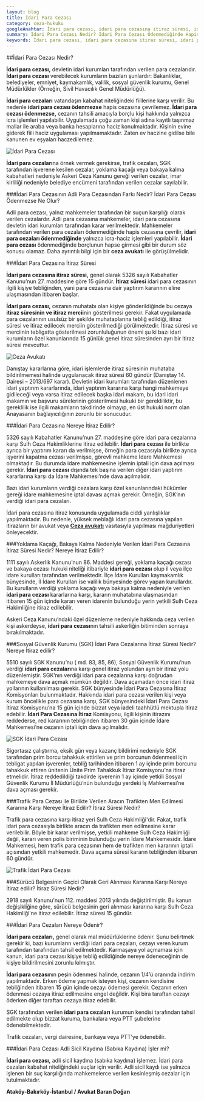 ```yaml
---
layout: blog
title: İdari Para Cezası
category: ceza-hukuku
googleAnahtar: İdari para cezası, idari para cezasına itiraz süresi, idari para cezası nereye ödenir, idari para cezası ödenmezse ne olur, Ceza avukatı, bakırköy ataköy avukat
summary: İdari Para Cezası Nedir? İdari Para Cezası Ödenmediğinde Hapis Cezasına Çevrilir mi? İdari Para Cezası İtiraz Süresi, İdari Para Cezasına Nereye İtiraz Edilir,Yetkili Mahkeme? İdari Para Cezası Nereye Ödenir? Bakaya ve Yoklama kaçağı idari Para Cezası
keywords: İdari para cezası, idari para cezasına itiraz süresi, idari para cezası nereye ödenir, idari para cezası ödenmezse ne olur, idari para cezasına itiraz yetkili mahkeme, Ceza avukatı, ağır ceza avukatı, bakırköy avukat, istanbul avukat, ataköy avukat
---
```


##İdari Para Cezası Nedir?


**İdari para cezası,** devletin idari kurumları tarafından verilen para cezalarıdır. **İdari para cezası** verebilecek kurumların bazıları şunlardır: Bakanlıklar, belediyeler, emniyet, kaymakamlık, valilik, sosyal güvenlik kurumu, Genel Müdürlükler (Örneğin, Sivil Havacılık Genel Müdürlüğü).

**İdari para cezaları** vatandaşın kabahat niteliğindeki fiillerine karşı verilir. Bu nedenle **idari para cezası ödenmezse** hapis cezasına çevrilemez. **İdari para cezası ödenmezse,** cezanın tahsili amacıyla borçlu kişi hakkında yalnızca icra işlemleri yapılabilir. Uygulamada çoğu zaman kişi adına kayıtlı taşınmaz mallar ile araba veya banka hesaplarına haciz konulmaktadır. Kişinin evine giderek fiili haciz uygulaması yapılmamaktadır. Zaten ev haczine gidilse bile kanunen ev eşyaları haczedilemez.

![İdari Para Cezası](https://camo.githubusercontent.com/38c248661240813e39c1adc7c5f8ff4b3461ed65/687474703a2f2f692e68697a6c69726573696d2e636f6d2f356b505736442e6a7067 "İdari Para Cezası")

**İdari para cezaları**na örnek vermek gerekirse, trafik cezaları, SGK tarafından işverene kesilen cezalar, yoklama kaçağı veya bakaya kalma kabahatleri nedeniyle Askeri Ceza Kanunu gereği verilen cezalar, imar kirliliği nedeniyle belediye encümeni tarafından verilen cezalar sayılabilir.

###İdari Para Cezasının Adli Para Cezasından Farkı Nedir? İdari Para Cezası Ödenmezse Ne Olur?


Adli para cezası, yalnız mahkemeler tarafından bir suçun karşılığı olarak verilen cezalardır. Adli para cezasına mahkemeler, idari para cezasına devletin idari kurumları tarafından karar verilmektedir. Mahkemeler tarafından verilen para cezaları ödenmediğinde hapis cezasına çevrilir, **idari para cezaları ödenmediğinde** yalnızca icra-haciz işlemleri yapılabilir. **İdari para cezası** ödenmediğinde borçlunun hapse girmesi gibi bir durum söz konusu olamaz. Daha ayrıntılı bilgi için bir **ceza avukatı** ile görüşülmelidir.

###İdari Para Cezasına İtiraz Süresi 


**İdari para cezasına itiraz süresi,** genel olarak 5326 sayılı Kabahatler Kanunu’nun 27. maddesine göre 15 gündür. **İtiraz süresi** idari para cezasının ilgili kişiye tebliğinden, yani para cezasına dair yaptırım kararının eline ulaşmasından itibaren başlar. 

**İdari para cezası,** cezanın muhatabı olan kişiye gönderildiğinde bu cezaya **itiraz süresinin ve itiraz mercii**nin gösterilmesi gerekir. Fakat uygulamada para cezalarının usulsüz bir şekilde muhataplarına tebliğ edildiği, itiraz süresi ve itiraz edilecek merciin gösterilmediği görülmektedir. İtiraz süresi ve merciinin tebligatta gösterilmesi zorunluluğunun önemi şu ki bazı idari kurumların özel kanunlarında 15 günlük genel itiraz süresinden ayrı bir itiraz süresi mevcuttur. 

![Ceza Avukatı](https://camo.githubusercontent.com/53ed5125cbab76b91651b335bb712c24e48cf542/687474703a2f2f692e68697a6c69726573696d2e636f6d2f3750624e41722e6a7067 "Ceza Avukatı")

Danıştay kararlarına göre, idari işlemlerde itiraz süresinin muhataba bildirilmemesi halinde uygulanacak itiraz süresi 60 gündür (Danıştay 14. Dairesi – 2013/697 karar). Devletin idari kurumları tarafından düzenlenen idari yaptırım kararlarında, idari yaptırım kararına karşı hangi mahkemeye gidileceği veya varsa itiraz edilecek başka idari makam, bu idari idari makamın ve başvuru sürelerinin gösterilmesi hukuki bir gerekliliktir, bu gereklilik ise ilgili makamların takdirinde olmayıp, en üst hukuki norm olan Anayasanın bağlayıcılığının zorunlu bir sonucudur.

###İdari Para Cezasına Nereye İtiraz Edilir? 


5326 sayılı Kabahatler Kanunu’nun 27. maddesine göre idari para cezalarına karşı Sulh Ceza Hakimliklerine itiraz edilebilir.
**İdari para cezası** ile birlikte ayrıca bir yaptırım kararı da verilmişse, örneğin para cezasıyla birlikte ayrıca işyerini kapatma cezası verilmişse, görevli mahkeme İdare Mahkemesi olmaktadır. Bu durumda idare mahkemesine işlemin iptali için dava açılması gerekir. **İdari para cezası** dışında tek başına verilen diğer idari yaptırım kararlarına karşı da İdare Mahkemesi’nde dava açılmalıdır.

Bazı idari kurumların verdiği cezalara karşı özel kanunlarındaki hükümler gereği idare mahkemesine iptal davası açmak gerekir. Örneğin, SGK’nın verdiği idari para cezaları.

İdari para cezasına itiraz konusunda uygulamada ciddi yanlışlıklar yapılmaktadır. Bu nedenle, yüksek meblağlı idari para cezasına yapılan itirazların bir avukat veya [**Ceza avukatı**](http://barandogan.av.tr/blog/ceza-hukuku/ceza-avukatinin-islevi.html) vasıtasıyla yapılması mağduriyetleri önleyecektir.

###Yoklama Kaçağı, Bakaya Kalma Nedeniyle Verilen İdari Para Cezasına İtiraz Süresi Nedir? Nereye İtiraz Edilir?


1111 sayılı Askerlik Kanunu’nun 86. Maddesi gereği, yoklama kaçağı cezası ve bakaya cezası hukuki niteliği itibariyle **idari para cezası** olup il veya ilçe idare kurulları tarafından verilmektedir. İlçe İdare Kurulları kaymakamlık bünyesinde, İl İdare Kurulları ise valilik bünyesinde görev yapan kurullardır. Bu kurulların verdiği yoklama kaçağı veya bakaya kalma nedeniyle verilen **idari para cezası** kararlarına karşı, kararın muhatabına ulaşmasından itibaren 15 gün içinde kararı veren idarenin bulunduğu yerin yetkili Sulh Ceza Hakimliğine itiraz edilebilir.

Askeri Ceza Kanunu’ndaki özel düzenleme nedeniyle hakkında ceza verilen kişi askerdeyse, **idari para cezası**nın tahsili askerliğin bitiminden sonraya bırakılmaktadır.

###Sosyal Güvenlik Kurumu (SGK) İdari Para Cezalarına İtiraz Süresi Nedir? Nereye İtiraz edilir?


5510 sayılı SGK Kanunu’nu ( md. 83, 85, 86), Sosyal Güvenlik Kurumu’nun verdiği **idari para cezaları**na karşı genel itiraz yolundan ayrı bir itiraz yolu düzenlemiştir. SGK’nın verdiği idari para cezalarına karşı doğrudan mahkemeye dava açmak mümkün değildir. Dava açamadan önce idari itiraz yollarının kullanılması gerekir. SGK bünyesinde İdari Para Cezasına İtiraz Komisyonları bulunmaktadır. Hakkında idari para cezası verilen kişi veya kurum öncelikle para cezasına karşı, SGK bünyesindeki İdari Para Cezası İtiraz Komisyonu’na 15 gün içinde bizzat veya iadeli taahhütlü mektupla itiraz edebilir. **İdari Para Cezasına İtiraz** Komisyonu, ilgili kişinin itirazını reddederse, red kararının tebliğinden itibaren 30 gün içinde İdare Mahkemesi’ne cezanın iptali için dava açılmalıdır.


![SGK İdari Para Cezası](https://camo.githubusercontent.com/eb9a71fee64b41641093f9739b3514a058eed875/687474703a2f2f692e68697a6c69726573696d2e636f6d2f4e346171766b2e6a7067 "SGK İdari Para Cezası")

Sigortasız çalıştırma, eksik gün veya kazanç bildirimi nedeniyle SGK tarafından prim borcu tahakkuk ettirilen ve prim borcunun ödenmesi için tebligat yapılan işverenler, tebliğ tarihinden itibaren 1 ay içinde prim borcunu tahakkuk ettiren ünitenin Ünite Prim Tahakkuk İtiraz Komisyonu’na itiraz etmelidir. İtiraz reddedildiği takdirde işverenin 1 ay içinde yetkili Sosyal Güvenlik Kurumu İl Müdürlüğü’nün bulunduğu yerdeki İş Mahkemesi’ne dava açması gerekir. 

###Trafik Para Cezası ile Birlikte Verilen Aracın Trafikten Men Edilmesi Kararına Karşı Nereye İtiraz Edilir? İtiraz Süresi Nedir?


Trafik para cezasına karşı itiraz yeri Sulh Ceza Hakimliği'dir. Fakat, trafik idari para cezasıyla birlikte aracın da trafikten men edilmesine karar verilebilir. Böyle bir karar verilmişse, yetkili mahkeme Sulh Ceza Hakimliği değil, kararı veren polis biriminin bulunduğu yerin İdare Mahkemesidir. İdare Mahkemesi, hem trafik para cezasının hem de trafikten men kararının iptali açısından yetkili mahkemedir. Dava açama süresi kararın tebliğinden itibaren 60 gündür.

![Trafik İdari Para Cezası](https://camo.githubusercontent.com/25fdfc838498513397fe6a5f0761398e48f9318b/687474703a2f2f692e68697a6c69726573696d2e636f6d2f326b4c6747302e6a7067 "Trafik İdari Para Cezası")

###Sürücü Belgesinin Geçici Olarak Geri Alınması Kararına Karşı Nereye İtiraz edilir? İtiraz Süresi Nedir?

2918 sayılı Kanunu'nun 112. maddesi 2013 yılında değiştirilmiştir. Bu kanun değişikliğine göre, sürücü belgesinin geri alınması kararına karşı Sulh Ceza Hakimliği'ne itiraz edilebilir. İtiraz süresi 15 gündür.


###İdari Para Cezaları Nereye Ödenir?

**İdari para cezaları,** genel olarak mal müdürlüklerine ödenir. Şunu belirtmek gerekir ki, bazı kurumların verdiği idari para cezaları, cezayı veren kurum tarafından tarafından tahsil edilmektedir. Karmaşaya yol açmaması için kanun,  idari para cezası kişiye tebliğ edildiğinde nereye ödeneceğinin de kişiye bildirilmesini zorunlu kılmıştır.

**İdari para cezası**nın peşin ödenmesi halinde, cezanın 1/4’ü oranında indirim yapılmaktadır. Erken ödeme yapmak isteyen kişi, cezanın kendisine tebliğinden itibaren 15 gün içinde cezayı ödemesi gerekir. Cezanın erken ödenmesi cezaya itiraz edilmesine engel değildir. Kişi bira taraftan cezayı öderken diğer taraftan cezaya itiraz edebilir.

SGK tarafından verilen **idari para cezaları** kurumun kendisi tarafından tahsil edilmekte olup bizzat kuruma, bankalara veya PTT şubelerine ödenebilmektedir.

Trafik cezaları, vergi dairesine, bankaya veya PTT’ye ödenebilir.

###İdari Para Cezası Adli Sicil Kaydına (Sabıka Kaydına) İşler mi?


**İdari para cezası,** adli sicil kaydına (sabıka kaydına) işlemez. İdari para cezaları kabahat niteliğindeki suçlar için verilir. Adli sicil kaydı ise yalnızca işlenen bir suç karşılığında mahkemelerce verilen kesinleşmiş cezalar için tutulmaktadır. 

**Ataköy-Bakırköy-İstanbul / Avukat Baran Doğan**
